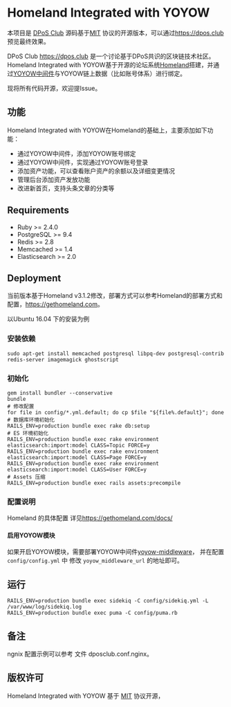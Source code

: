 # Homeland Integrated with YOYOW

本项目是 [DPoS Club](https://dpos.club) 源码基于[MIT](www.opensource.org/licenses/MIT) 协议的开源版本，可以通过<https://dpos.club>预览最终效果。

DPoS Club <https://dpos.club> 是一个讨论基于DPoS共识的区块链技术社区。Homeland Integrated with YOYOW基于开源的论坛系统[Homeland](https://github.com/ruby-china/homeland)搭建，并通过[YOYOW中间件](https://github.com/yoyow-org/yoyow-middleware)与YOYOW链上数据（比如账号体系）进行绑定。

现将所有代码开源，欢迎提Issue。

## 功能

Homeland Integrated with YOYOW在Homeland的基础上，主要添加如下功能：

* 通过YOYOW中间件，添加YOYOW账号绑定
* 通过YOYOW中间件，实现通过YOYOW账号登录
* 添加资产功能，可以查看账户资产的余额以及详细变更情况
* 管理后台添加资产发放功能
* 改进新首页，支持头条文章的分类等

## Requirements
  
* Ruby >= 2.4.0  
* PostgreSQL >= 9.4  
* Redis >= 2.8  
* Memcached >= 1.4  
* Elasticsearch >= 2.0  

## Deployment

当前版本基于Homeland v3.1.2修改，部署方式可以参考Homeland的部署方式和配置，<https://gethomeland.com>。

以Ubuntu 16.04 下的安装为例

### 安装依赖

```shell
sudo apt-get install memcached postgresql libpq-dev postgresql-contrib redis-server imagemagick ghostscript
```

### 初始化

```shell
gem install bundler --conservative
bundle
# 修改配置
for file in config/*.yml.default; do cp $file "${file%.default}"; done
# 数据库环境初始化
RAILS_ENV=production bundle exec rake db:setup
# ES 环境初始化
RAILS_ENV=production bundle exec rake environment elasticsearch:import:model CLASS=Topic FORCE=y
RAILS_ENV=production bundle exec rake environment elasticsearch:import:model CLASS=Page FORCE=y
RAILS_ENV=production bundle exec rake environment elasticsearch:import:model CLASS=User FORCE=y
# Assets 压缩
RAILS_ENV=production bundle exec rails assets:precompile 
```

### 配置说明

Homeland 的具体配置 详见<https://gethomeland.com/docs/>

#### 启用YOYOW模块

如果开启YOYOW模块，需要部署YOYOW中间件[yoyow-middleware](https://github.com/yoyow-org/yoyow-middleware)，
并在配置 `config/config.yml` 中 修改 `yoyow_middleware_url` 的地址即可。

## 运行

```shell
RAILS_ENV=production bundle exec sidekiq -C config/sidekiq.yml -L /var/www/log/sidekiq.log
RAILS_ENV=production bundle exec puma -C config/puma.rb
```

## 备注

ngnix 配置示例可以参考 文件 dposclub.conf.nginx。

## 版权许可

Homeland Integrated with YOYOW 基于 [MIT](www.opensource.org/licenses/MIT) 协议开源，
